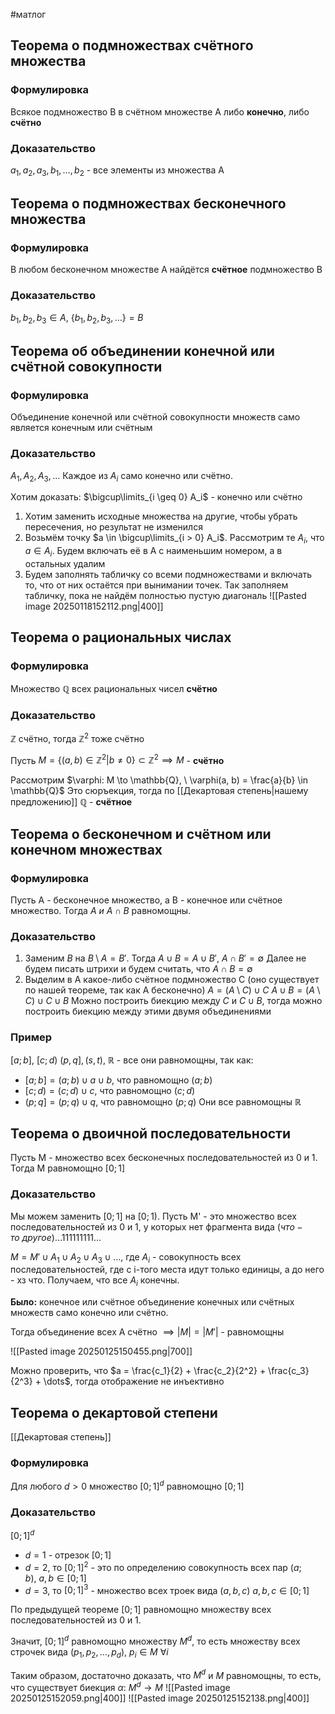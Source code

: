 #матлог 
## Теорема о подмножествах счётного множества
### Формулировка
Всякое подмножество B в счётном множестве A либо **конечно**, либо **счётно**

### Доказательство
$a_1, a_2, a_3, b_1, \dots, b_2$ - все элементы из множества A

## Теорема о подмножествах бесконечного множества
### Формулировка
В любом бесконечном множестве A найдётся **счётное** подмножество B

### Доказательство
$b_1, b_2, b_3 \in A, \ \{ b_1, b_2, b_3, \dots \} = B$

## Теорема об объединении конечной или счётной совокупности
### Формулировка
Объединение конечной или счётной совокупности множеств само является конечным или счётным

### Доказательство
$A_1, A_2, A_3, \dots$
Каждое из $A_i$ само конечно или счётно.

Хотим доказать: $\bigcup\limits_{i \geq 0} A_i$ - конечно или счётно
1) Хотим заменить исходные множества на другие, чтобы убрать пересечения, но результат не изменился
2) Возьмём точку $a \in \bigcup\limits_{i > 0} A_i$. Рассмотрим те $A_i$, что $a \in A_i$. Будем включать её в A с наименьшим номером, а в остальных удалим
3) Будем заполнять табличку со всеми подмножествами и включать то, что от них остаётся при вынимании точек. Так заполняем табличку, пока не найдём полностью пустую диагональ
	![[Pasted image 20250118152112.png|400]]

## Теорема о рациональных числах
### Формулировка
Множество $\mathbb{Q}$ всех рациональных чисел **счётно**

### Доказательство
$\mathbb{Z}$ счётно, тогда $\mathbb{Z}^2$ тоже счётно

Пусть $M = \{ (a, b) \in \mathbb{Z}^2 | b \neq 0 \} \subset \mathbb{Z}^2 \implies M$ - **счётно**

Рассмотрим $\varphi: M \to \mathbb{Q}, \ \varphi(a, b) = \frac{a}{b} \in \mathbb{Q}$
Это сюръекция, тогда по [[Декартовая степень|нашему предложению]] $\mathbb{Q}$ - **счётное**

## Теорема о бесконечном и счётном или конечном множествах
### Формулировка
Пусть A - бесконечное множество, а B - конечное или счётное множество. Тогда $A \ и \ A \cap B$ равномощны.

### Доказательство
1) Заменим $B$ на $B \setminus A = B'$. Тогда $A \cup B = A \cup B', \ A \cap B' = \emptyset$ Далее не будем писать штрихи и будем считать, что $A \cap B = \emptyset$
2) Выделим в A какое-либо счётное подмножество C (оно существует по нашей теореме, так как A бесконечно)
	$A = (A \setminus C) \cup C$
	$A \cup B = (A \setminus C) \cup C \cup B$
	Можно построить биекцию между $C$ и $C \cup B$, тогда можно построить биекцию между этими двумя объединениями

### Пример
$[a; b], \ [c; d) \ (p, q], (s, t), \ \mathbb{R}$ - все они равномощны, так как:
- $[a; b] = (a; b) \cup {a} \cup {b}$, что равномощно $(a; b)$
- $[c; d) = (c; d) \cup {c}$, что равномощно $(c; d)$
- $(p; q] = (p; q) \cup {q}$, что равномощно $(p; q)$
Они все равномощны $\mathbb{R}$

## Теорема о двоичной последовательности
Пусть M - множество всех бесконечных последовательностей из 0 и 1. Тогда M равномощно $[0; 1]$

### Доказательство
Мы можем заменить $[0; 1]$ на $[0; 1)$. Пусть M' - это множество всех последовательностей из 0 и 1, у которых нет фрагмента вида $(что-то \ другое)\dots111111111\dots$

$M = M' \cup A_1 \cup A_2 \cup A_3 \cup \dots$, где $A_i$ - совокупность всех последовательностей, где с i-того места идут только единицы, а до него - хз что. Получаем, что все $A_i$ конечны.

**Было:** конечное или счётное объединение конечных или счётных множеств само конечно или счётно.

Тогда объединение всех А счётно $\implies |M| = |M'|$ - равномощны

![[Pasted image 20250125150455.png|700]]

Можно проверить, что $a = \frac{c_1}{2} + \frac{c_2}{2^2} + \frac{c_3}{2^3} + \dots$, тогда отображение не инъективно

## Теорема о декартовой степени
[[Декартовая степень]]
### Формулировка
Для любого $d > 0$ множество $[0; 1]^{d}$ равномощно $[0; 1]$

### Доказательство
$[0; 1]^{d}$
- $d = 1$ - отрезок $[0; 1]$
- $d = 2$, то $[0; 1]^{2}$ - это по определению совокупность всех пар $(a; b), \ a, b \in [0; 1]$
- $d = 3$, то $[0; 1]^{3}$ - множество всех троек вида $(a, b, c) \ a, b, c \in [0; 1]$

По предыдущей теореме $[0; 1]$ равномощно множеству всех последовательностей из 0 и 1.

Значит, $[0; 1]^{d}$ равномощно множеству $M^d$, то есть множеству всех строчек вида $(p_1, p_2, \dots, p_d), \ p_i \in M \ \forall i$

Таким образом, достаточно доказать, что $M^d$ и $M$ равномощны, то есть, что существует биекция $\alpha: \ M^d \to M$
![[Pasted image 20250125152059.png|400]]
![[Pasted image 20250125152138.png|400]]